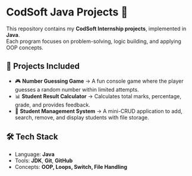 # CodSoft Java Projects 🚀

This repository contains my **CodSoft Internship projects**, implemented in **Java**.  
Each program focuses on problem-solving, logic building, and applying OOP concepts.

## 📂 Projects Included
- 🎮 **Number Guessing Game** → A fun console game where the player guesses a random number within limited attempts.
- 📊 **Student Result Calculator** → Calculates total marks, percentage, grade, and provides feedback.
- 📘 **Student Management System** → A mini-CRUD application to add, search, remove, and display students with file storage.

## 🛠️ Tech Stack
- Language: **Java**
- Tools: **JDK**, **Git**, **GitHub**
- Concepts: **OOP, Loops, Switch, File Handling**


